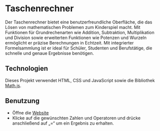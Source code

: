 # Taschenrechner
Der Taschenrechner bietet eine benutzerfreundliche Oberfläche, die das Lösen von mathematischen Problemen zum Kinderspiel macht. Mit Funktionen für Grundrechenarten wie Addition, Subtraktion, Multiplikation und Division sowie erweiterten Funktionen wie Potenzen und Wurzeln ermöglicht er präzise Berechnungen in Echtzeit. Mit integrierter Formelsammlung ist er ideal für Schüler, Studenten und Berufstätige, die schnelle und genaue Ergebnisse benötigen.
## Technologien
Dieses Projekt verwendet HTML, CSS und JavaScript sowie die Bibliothek [Math.js](https://mathjs.org/).
## Benutzung
- Öffne die [Website](https://nils-programmierer.github.io/Taschenrechner/)
- Klicke auf die gewünschten Zahlen und Operatoren und drücke anschließend auf „=“ um ein Ergebnis zu erhalten.
